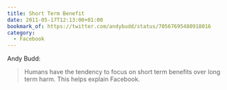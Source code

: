 ```yaml
---
title: Short Term Benefit
date: 2011-05-17T12:13:00+01:00
bookmark_of: https://twitter.com/andybudd/status/70567695480918016
category:
  - Facebook
---
```

Andy Budd:

> Humans have the tendency to focus on short term benefits over long term harm. This helps explain Facebook.
